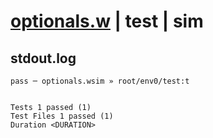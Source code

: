 # [optionals.w](../../../../../examples/tests/valid/optionals.w) | test | sim

## stdout.log
```log
pass ─ optionals.wsim » root/env0/test:t
 
 
Tests 1 passed (1)
Test Files 1 passed (1)
Duration <DURATION>
```

